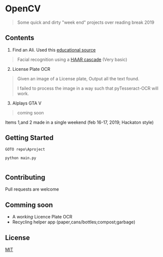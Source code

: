 # OpenCV
> Some quick and dirty "week end" projects over reading break 2019



## Contents

1. Find an Ali. Used this [educational source](https://pythonprogramming.net/haar-cascade-face-eye-detection-python-opencv-tutorial/?completed=/mog-background-reduction-python-opencv-tutorial/)
> Facial recognition using a [HAAR cascade](https://en.wikipedia.org/wiki/Haar-like_feature) (Very basic)

2. License Plate OCR

> Given an image of a License plate, Output all the text found. 
>
> I failed to process the image in a way such that pyTesseract-OCR will work. 

3. AIplays GTA V

> coming soon

Items 1,and 2 made in a single weekend (feb 16-17, 2019; Hackaton style)



## Getting Started
```
GOTO repo\Aproject

python main.py  


```






## Contributing
Pull requests are welcome





## Comming soon
+ A *working* Licence Plate OCR
+ Recycling helper app (paper,cans/bottles;compost;garbage) 





## License
[MIT](https://choosealicense.com/licenses/mit/)
